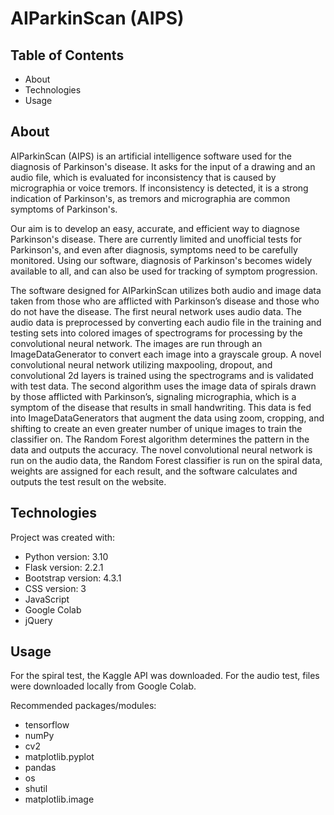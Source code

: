 # AIParkinScan (AIPS)

## Table of Contents
* About
* Technologies 
* Usage

## About
AIParkinScan (AIPS) is an artificial intelligence software used for the diagnosis of Parkinson's disease. It asks for the input of a drawing and an audio file, which is evaluated for inconsistency that is caused by micrographia or voice tremors. If inconsistency is detected, it is a strong indication of Parkinson's, as tremors and micrographia are common symptoms of Parkinson's.

Our aim is to develop an easy, accurate, and efficient way to diagnose Parkinson's disease. There are currently limited and unofficial tests for Parkinson's, and even after diagnosis, symptoms need to be carefully monitored. Using our software, diagnosis of Parkinson's becomes widely available to all, and can also be used for tracking of symptom progression.

The software designed for AIParkinScan utilizes both audio and image data taken from those who are afflicted with Parkinson’s disease and those who do not have the disease. The first neural network uses audio data. The audio data is preprocessed by converting each audio file in the training and testing sets into colored images of spectrograms for processing by the convolutional neural network. The images are run through an ImageDataGenerator to convert each image into a grayscale group. A novel convolutional neural network utilizing maxpooling, dropout, and convolutional 2d layers is trained using the spectrograms and is validated with test data. The second algorithm uses the image data of spirals drawn by those afflicted with Parkinson’s, signaling micrographia, which is a symptom of the disease that results in small handwriting. This data is fed into ImageDataGenerators that augment the data using zoom, cropping, and shifting to create an even greater number of unique images to train the classifier on. The Random Forest algorithm determines the pattern in the data and outputs the accuracy. The novel convolutional neural network is run on the audio data, the Random Forest classifier is run on the spiral data, weights are assigned for each result, and the software calculates and outputs the test result on the website.

## Technologies 
Project was created with:

* Python version: 3.10
* Flask version: 2.2.1
* Bootstrap version: 4.3.1
* CSS version: 3
* JavaScript
* Google Colab 
* jQuery

## Usage

For the spiral test, the Kaggle API was downloaded.
For the audio test, files were downloaded locally from Google Colab.

Recommended packages/modules:
* tensorflow
* numPy
* cv2
* matplotlib.pyplot
* pandas
* os
* shutil
* matplotlib.image

